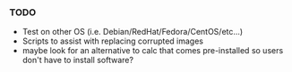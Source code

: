 ### TODO

* Test on other OS (i.e. Debian/RedHat/Fedora/CentOS/etc...)
* Scripts to assist with replacing corrupted images
* maybe look for an alternative to calc that comes pre-installed so users don't have to install software?
